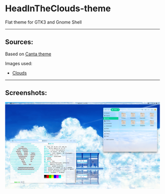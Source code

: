 # HeadInTheClouds-theme
Flat theme for GTK3 and Gnome Shell

----
## Sources:

Based on [Canta theme](https://github.com/vinceliuice/Canta-theme)

Images used:
- [Clouds](https://www.pexels.com/photo/aerial-view-of-clouds-258149/)

----
## Screenshots:

![](https://github.com/CynthiaSynth/HeadInTheClouds-theme/blob/main/Screenshots/HeadInTheClouds.png)
